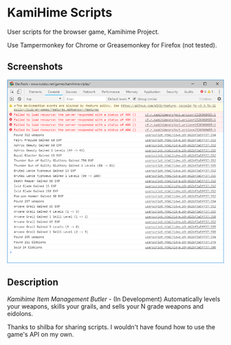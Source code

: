 # KamiHime Scripts

User scripts for the browser game, Kamihime Project.

Use Tampermonkey for Chrome or Greasemonkey for Firefox (not tested).

## Screenshots

![Screenshot 1](/screenshot_1.png "Screenshot of the developer tools console")

## Description

_Kamihime Item Management Butler_ - (In Development) Automatically levels
your weapons, skills your grails, and sells your N grade weapons and
eidolons.

Thanks to shilba for sharing scripts. I wouldn't have found how to use the
game's API on my own.